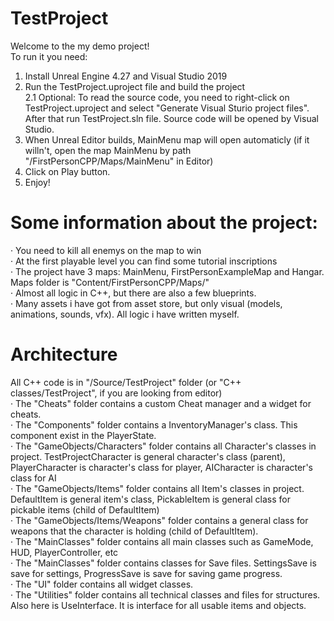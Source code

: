 # TestProject

Welcome to the my demo project! <br />To run it you need:

  1. Install Unreal Engine 4.27 and Visual Studio 2019 <br />
  2. Run the TestProject.uproject file and build the project <br />
		2.1 Optional: To read the source code, you need to right-click on TestProject.uproject and select "Generate Visual Sturio project files". After that run                               TestProject.sln file. Source code will be opened by Visual Studio. <br />
  3. When Unreal Editor builds, MainMenu map will open automaticly (if it willn't, open the map MainMenu by path "/FirstPersonCPP/Maps/MainMenu" in Editor) <br />
  4. Click on Play button. <br />
  5. Enjoy! <br />
  
# Some information about the project:
  
  · You need to kill all enemys on the map to win <br />
  · At the first playable level you can find some tutorial inscriptions <br /> 
  · The project have 3 maps: MainMenu, FirstPersonExampleMap and Hangar. Maps folder is "Content/FirstPersonCPP/Maps/" <br />
  · Almost all logic in C++, but there are also a few blueprints. <br />
  · Many assets i have got from asset store, but only visual (models, animations, sounds, vfx). All logic i have written myself.
  
# Architecture

  All C++ code is in "/Source/TestProject" folder (or "C++ classes/TestProject", if you are looking from editor) <br />
  · The "Cheats" folder contains a custom Cheat manager and a widget for cheats. <br />
  · The "Components" folder contains a InventoryManager's class. This component exist in the PlayerState. <br />
  · The "GameObjects/Characters" folder contains all Character's classes in project. TestProjectCharacter is general character's class (parent), PlayerCharacter is character's class for player, AICharacter is character's class for AI <br />
  · The "GameObjects/Items" folder contains all Item's classes in project. DefaultItem is general item's class, PickableItem is general class for pickable items (child of DefaultItem) <br />
  · The "GameObjects/Items/Weapons" folder contains a general class for weapons that the character is holding (child of DefaultItem). <br />
  · The "MainClasses" folder contains all main classes such as GameMode, HUD, PlayerController, etc <br />
  · The "MainClasses" folder contains classes for Save files. SettingsSave is save for settings, ProgressSave is save for saving game progress. <br />
  · The "UI" folder contains all widget classes. <br />
  · The "Utilities" folder contains all technical classes and files for structures. Also here is UseInterface. It is interface for all usable items and objects. <br />
